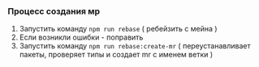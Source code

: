 ### Процесс создания мр
1. Запустить команду `npm run rebase` ( ребейзить с мейна )
2. Если возникли ошибки - поправить
3. Запустить команду `npm run rebase:create-mr` ( переустанавливает пакеты, проверяет типы и создает mr с именем ветки )